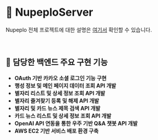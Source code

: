 # 🚀 NupeploServer

Nupeplo 전체 프로젝트에 대한 설명은 [여기서](https://github.com/Nupeplo) 확인할 수 있습니다.

</br>

## 📌 담당한 백엔드 주요 구현 기능

- **OAuth 기반 카카오 소셜 로그인 기능 구현**
- **행성 정보 및 메인 페이지 데이터 조회 API 개발**
- **별자리 리스트 및 상세 정보 조회 API 개발**
- **별자리 즐겨찾기 등록 및 해제 API 개발**
- **별자리 및 카드 뉴스 제목 검색 API 개발**
- **카드 뉴스 리스트 및 상세 정보 조회 API 개발**
- **OpenAI API 연동을 통한 우주 기반 Q&A 챗봇 API 개발**
- **AWS EC2 기반 서비스 배포 환경 구축**
